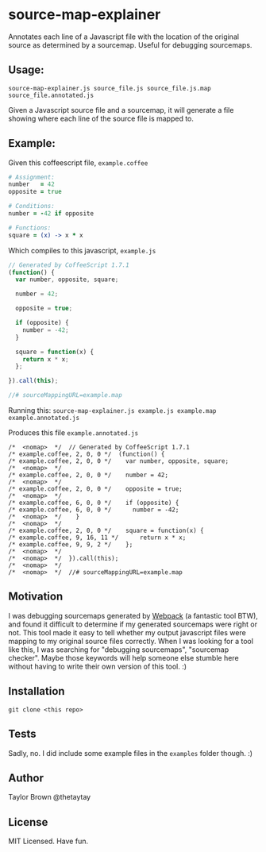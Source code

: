source-map-explainer
====================

Annotates each line of a Javascript file with the location of the original source as determined by a sourcemap. Useful for debugging sourcemaps.


## Usage:

```
source-map-explainer.js source_file.js source_file.js.map source_file.annotated.js
```

Given a Javascript source file and a sourcemap, it will generate a file showing where each line of the source file is mapped to.

## Example:

Given this coffeescript file, `example.coffee`

```coffee
# Assignment:
number   = 42
opposite = true

# Conditions:
number = -42 if opposite

# Functions:
square = (x) -> x * x
```

Which compiles to this javascript, `example.js`
```javascript
// Generated by CoffeeScript 1.7.1
(function() {
  var number, opposite, square;

  number = 42;

  opposite = true;

  if (opposite) {
    number = -42;
  }

  square = function(x) {
    return x * x;
  };

}).call(this);

//# sourceMappingURL=example.map

```

Running this:
`source-map-explainer.js example.js example.map example.annotated.js`

Produces this file `example.annotated.js`
```
/*  <nomap>  */  // Generated by CoffeeScript 1.7.1
/* example.coffee, 2, 0, 0 */  (function() {
/* example.coffee, 2, 0, 0 */    var number, opposite, square;
/*  <nomap>  */
/* example.coffee, 2, 0, 0 */    number = 42;
/*  <nomap>  */
/* example.coffee, 2, 0, 0 */    opposite = true;
/*  <nomap>  */
/* example.coffee, 6, 0, 0 */    if (opposite) {
/* example.coffee, 6, 0, 0 */      number = -42;
/*  <nomap>  */    }
/*  <nomap>  */
/* example.coffee, 2, 0, 0 */    square = function(x) {
/* example.coffee, 9, 16, 11 */      return x * x;
/* example.coffee, 9, 9, 2 */    };
/*  <nomap>  */
/*  <nomap>  */  }).call(this);
/*  <nomap>  */
/*  <nomap>  */  //# sourceMappingURL=example.map
```

## Motivation

I was debugging sourcemaps generated by [Webpack](http://webpack.github.io/) (a fantastic tool BTW),
and found it difficult to determine if my generated sourcemaps were right or not. This tool made it easy to
tell whether my output javascript files were mapping to my original source files correctly.
When I was looking for a tool like this, I was searching for "debugging sourcemaps", "sourcemap checker". Maybe those keywords will help someone else stumble here
without having to write their own version of this tool. :)

## Installation

`git clone <this repo>`


## Tests

Sadly, no. I did include some example files in the `examples` folder though. :)

## Author

Taylor Brown
@thetaytay

## License

MIT Licensed. Have fun.

